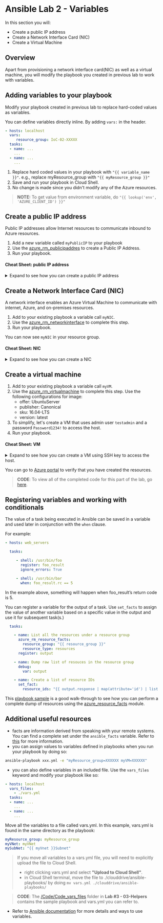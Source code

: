 # Ansible Lab 2 - Variables

In this section you will:

- Create a public IP address
- Create a Network Interface Card (NIC)
- Create a Virtual Machine

## Overview

Apart from provisioning a network interface card(NIC) as well as a virtual machine, you will modify the playbook you created in previous lab to work with variables.

## Adding variables to your playbook

Modify your playbook created in previous lab to replace hard-coded values as variables.

You can define variables directly inline. By adding `vars:` in the header.

```yaml
- hosts: localhost
  vars:
     resource_group: IoC-02-XXXXX
  tasks:
  - name: ...
    ...
  - name: ...
    ...
```

1. Replace hard coded values in your playbook with `"{{ variable_name }}"`. e.g., replace myResource_group with `"{{ myResource_group }}"`
1. Save and run your playbook in Cloud Shell.
1. No change is made since you didn't modify any of the Azure resources.

> **NOTE:** To get value from environment variable, do  `"{{ lookup('env', 'AZURE_CLIENT_ID') }}"`

## Create a public IP address

Public IP addresses allow Internet resources to communicate inbound to Azure resources.

1. Add a new variable called `myPublicIP` to your playbook
1. Use the [azure_rm_publicipaddres](https://docs.ansible.com/ansible/latest/modules/azure_rm_publicipaddress_module.html) to create a Public IP Address.
1. Run your playbook.

#### Cheat Sheet: public IP address
<details>
<summary>
Expand to see how you can create a public IP address
</summary>

```yaml
 - name: Create public IP address
    azure_rm_publicipaddress:
      resource_group: "{{ resource_group }}"
      allocation_method: dynamic
      name: mypubip
```

</details>

## Create a Network Interface Card (NIC)

A network interface enables an Azure Virtual Machine to communicate with internet, Azure, and on-premises resources.

1. Add to your existing playbook a variable call `myNIC`.
2. Use the [azure_rm_networkinterface](https://docs.ansible.com/ansible/latest/modules/azure_rm_networkinterface_module.html) to complete this step.
3. Run your playbook.

You can now see `myNIC` in your resource group.

#### Cheat Sheet: NIC
<details>
<summary>
Expand to see how you can create a NIC
</summary>

```yaml
   - name: Create network interface card
    azure_rm_networkinterface:
      resource_group: "{{ resource_group }}"
      name: nic
      virtual_network: myVnet
      subnet: myVnetSubnet
      ip_configurations:
        - name: ipconfig
          public_ip_address_name: mypubip
          primary: yes
```

</details>

## Create a virtual machine

1. Add to your existing playbook a variable call `myVM`.
2. Use the [azure_rm_virtualmachine](https://docs.ansible.com/ansible/latest/modules/azure_rm_virtualmachine_module.html) to complete this step. Use the following configurations for image:
    - offer: UbuntuServer
    - publisher: Canonical
    - sku: 16.04-LTS
    - version: latest
3. To simplify, let's create a VM that uses admin user `testadmin` and a password `Password1234!` to access the host.
4. Run your playbook.

#### Cheat Sheet: VM
<details>
<summary>
Expand to see how you can create a VM using SSH key to access the host.
</summary>
- To create a VM using password

```yml
  - name: Create a virtual machine
    azure_rm_virtualmachine:
      resource_group: "{{ resource_group }}"
      name: myvm
      admin_username: "testadmin"
      admin_password: "Password1234!"
      vm_size: Standard_A1_v2
      network_interfaces: nic
      image:
        offer: UbuntuServer
        publisher: Canonical
        sku: 16.04-LTS
        version: latest
  ```

</details>

You can go to [Azure portal](https://portal.azure.com) to verify that you have created the resources.

> **CODE**: To view all of the completed code for this part of the lab, go [here](Code/lab2.yml).

## Registering variables and working with conditionals

The value of a task being executed in Ansible can be saved in a variable and used later in conjunction with the `when` clause.

For example:

```yml
- hosts: web_servers

  tasks:

     - shell: /usr/bin/foo
       register: foo_result
       ignore_errors: True

     - shell: /usr/bin/bar
       when: foo_result.rc == 5
```

In the example above, something will happen when foo_result’s return code is 5.

You can register a variable for the output of a task. Use `set_facts` to assign the value of another variable based on a specific value in the output and use it for subsequent task(s.)

```yml
  tasks:

    - name: List all the resources under a resource group
      azure_rm_resource_facts:
        resource_group: "{{ resource_group }}"
        resource_type: resources
      register: output

    - name: Dump raw list of resouces in the resource group
      debug:
        var: output

    - name: Create a list of resource IDs
      set_fact:
        resource_ids: "{{ output.response | map(attribute='id') | list }}"
```

This [playbook sample](https://github.com/Azure-Samples/ansible-playbooks/blob/master/rest/resourcegroup_dump_resources.yml) is a good walk-through to see how you can perform a complete dump of resources using the [azure_resource_facts](https://docs.ansible.com/ansible/latest/modules/azure_rm_resource_facts_module.html) module.

## Additional useful resources

- facts are information derived from speaking with your remote systems. You can find a complete set under the `ansible_facts` variable. Refer to [this](https://docs.ansible.com/ansible/latest/user_guide/playbooks_variables.html#variables-discovered-from-systems-facts) for more information. 
- you can assign values to variables defined in playbooks when you run your playbook by doing so:

```bash
ansible-playbook xxx.yml -e "myResource_group=XXXXXX myVM=XXXXXX"
```

- you can also define variables in an included file. Use the `vars_files` keyword and modify your playbook like so:

```yaml
- hosts: localhost
  vars_files:
    - ./vars.yml
  tasks:
  - name: ...
    ...
  - name: ...
    ...
```

Move all the variables to a file called vars.yml. In this example, vars.yml is found in the same directory as the playbook:

```yaml
myResource_group: myResource_group
myVNet: myVNet
mySubNet: "{{ myVnet }}Subnet"
```

> If you move all variables to a vars.yml file, you will need to explicitly upload the file to Cloud Shell. 
> - right clicking vars.yml and select **"Upload to Cloud Shell"**.
> - in Cloud Shell terminal, move the file to ./clouddrive/ansible-playbooks/ by doing `mv vars.yml ./clouddrive/ansible-playbooks/`

> **CODE**: The [/Code/Code_vars_files](../03-Helpers/Code/Code-vars_files) folder in **Lab #3 - 03-Helpers** contains the sample playbook and vars.yml you can refer to.

- Refer to [Ansible documentation](https://docs.ansible.com/ansible/latest/user_guide/playbooks_variables.html) for more details and ways to use variables.
